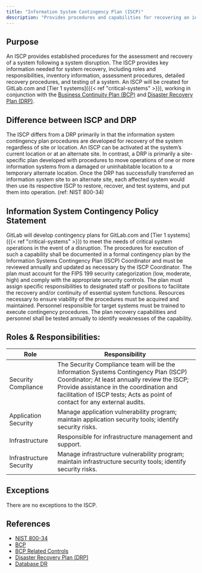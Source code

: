 ```yaml
---
title: "Information System Contingency Plan (ISCP)"
description: "Provides procedures and capabilities for recovering an information system."
---
```


## Purpose

An ISCP provides established procedures for the assessment and recovery of a system following a system disruption. The ISCP provides key information needed for system recovery, including roles and responsibilities, inventory information, assessment procedures, detailed recovery procedures, and testing of a system. An ISCP will be created for GitLab.com and [Tier 1 systems]({{< ref "critical-systems" >}}), working in conjunction with the [Business Continuity Plan (BCP)](https://about.gitlab.com/handbook/business-technology/gitlab-business-continuity-plan/) and [Disaster Recovery Plan (DRP)](https://gitlab.com/gitlab-com/gl-infra/readiness/-/blob/master/library/disaster-recovery/index.md).

## Difference between ISCP and DRP

The ISCP differs from a DRP primarily in that the information system contingency plan procedures are developed for recovery of the system regardless of site or location. An ISCP can be activated at the system’s current location or at an alternate site. In contrast, a DRP is primarily a site-specific plan developed with procedures to move operations of one or more information systems from a damaged or uninhabitable location to a temporary alternate location. Once the DRP has successfully transferred an information system site to an alternate site, each affected system would then use its respective ISCP to restore, recover, and test systems, and put them into operation. (ref: NIST 800-34)

## Information System Contingency Policy Statement

GitLab will develop contingency plans for GitLab.com and [Tier 1 systems]({{< ref "critical-systems" >}}) to meet the needs of critical system operations in the event of a disruption. The procedures for execution of such a capability shall be documented in a formal contingency plan by the Information Systems Contingency Plan (ISCP) Coordinator and must be reviewed annually and updated as necessary by the ISCP Coordinator. The plan must account for the FIPS 199 security categorization (low, moderate, high) and comply with the appropriate security controls. The plan must assign specific responsibilities to designated staff or positions to facilitate the recovery and/or continuity of essential system functions. Resources necessary to ensure viability of the procedures must be acquired and maintained. Personnel responsible for target systems must be trained to execute contingency procedures. The plan recovery capabilities and personnel shall be tested annually to identify weaknesses of the capability.

## Roles & Responsibilities:

| Role  | Responsibility |
|-----------|-----------|
| Security Compliance | The Security Compliance team will be the Information Systems Contingency Plan (ISCP) Coordinator; At least annually review the ISCP; Provide assistance in the coordination and facilitation of ISCP tests; Acts as point of contact for any external audits. |
| Application Security| Manage application vulnerability program; maintain application security tools; identify security risks.|
| Infrastructure| Responsible for infrastructure management and support.|
| Infrastructure Security| Manage infrastructure vulnerability program; maintain infrastructure security tools; identify security risks. |

## Exceptions

There are no exceptions to the ISCP.

## References

- [NIST 800-34](https://csrc.nist.gov/glossary/term/information_system_contingency_plan)
- [BCP]( https://about.gitlab.com/handbook/business-technology/gitlab-business-continuity-plan/)
- [BCP Related Controls](/handbook/security/security-assurance/security-compliance/guidance/business-continuity-and-disaster-recovery.html)
- [Disaster Recovery Plan (DRP)](https://gitlab.com/gitlab-com/gl-infra/readiness/-/blob/master/library/disaster-recovery/index.md)
- [Database DR](https://about.gitlab.com/handbook/engineering/infrastructure/database/disaster_recovery.html)
